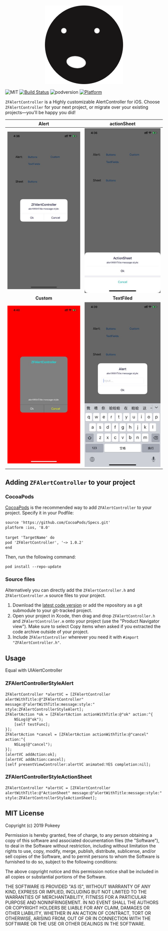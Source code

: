 
 <p align="center" >
   <img src="https://raw.githubusercontent.com/FranLucky/IconLib/master/icon.png" alt="ZFAlertController" title="ZFAlertController">
 </p>
 
![MIT](https://img.shields.io/badge/License-MIT-blue.svg?style=flat)
 [![Build Status](https://travis-ci.org/FranLucky/ZFAlertController.svg?branch=master)](https://travis-ci.org/FranLucky/ZFAlertController)
 ![podversion](https://img.shields.io/cocoapods/v/ZFAlertController.svg)
 [![Platform](https://img.shields.io/cocoapods/p/ZFAlertController.svg?style=flat)](http://cocoadocs.org/docsets/ZFAlertController)
 
 `ZFAlertController` is a Highly customizable AlertController for iOS.
 Choose `ZFAlertController` for your next project, or migrate over your existing projects—you'll be happy you did!
 
 | Alert      |   actionSheet | 
 | :-------: | :--------------: |
 |  ![alert](https://raw.githubusercontent.com/FranLucky/IconLib/master/AlertController/alert.jpg)  |  ![actionSheet](https://raw.githubusercontent.com/FranLucky/IconLib/master/AlertController/actionSheet.jpg) |
 | **Custom**      |  **TextFiled** | 
 | ![custom](https://raw.githubusercontent.com/FranLucky/IconLib/master/AlertController/custom.jpg)  |  ![textFiled](https://raw.githubusercontent.com/FranLucky/IconLib/master/AlertController/textFiled.jpg) |

## Adding `ZFAlertController` to your project
### CocoaPods
[CocoaPods](http://cocoapods.org) is the recommended way to add `ZFAlertController` to your project.
Specify it in your Podfile:
```
source 'https://github.com/CocoaPods/Specs.git'
platform :ios, '8.0'

target 'TargetName' do
pod 'ZFAlertController', '~> 1.0.2'
end
```
Then, run the following command:
```
pod install --repo-update
```
### Source files
Alternatively you can directly add the `ZFAlertController.h` and `ZFAlertController.m` source files to your project.
1. Download the [latest code version](https://github.com/ICU-Coders/ZFAlertController/archive/master.zip) or add the repository as a git submodule to your git-tracked project.
2. Open your project in Xcode, then drag and drop `ZFAlertController.h` and `ZFAlertController.m` onto your project (use the "Product Navigator view"). Make sure to select Copy items when asked if you extracted the code archive outside of your project.
3. Include `ZFAlertController` wherever you need it with `#import "ZFAlertController.h"`.

##  Usage
Equal with UIAlertController
### ZFAlertControllerStyleAlert
```
ZFAlertController *alertVC = [ZFAlertController alertWithTitle:@"ZFAlertController" message:@"alertWithTitle:message:style:" style:ZFAlertControllerStyleAlert];
ZFAlertAction *ok = [ZFAlertAction actionWithTitle:@"ok" action:^{
    NSLog(@"ok");
    [self testFunc];
}];
ZFAlertAction *cancel = [ZFAlertAction actionWithTitle:@"cancel" action:^{
    NSLog(@"cancel");
}];
[alertVC addAction:ok];
[alertVC addAction:cancel];
[self presentViewController:alertVC animated:YES completion:nil];
```
### ZFAlertControllerStyleActionSheet
```
ZFAlertController *alertVC = [ZFAlertController alertWithTitle:@"ActionSheet" message:@"alertWithTitle:message:style:" style:ZFAlertControllerStyleActionSheet];
```

## MIT License

Copyright (c) 2019 Pokeey

Permission is hereby granted, free of charge, to any person obtaining a copy
of this software and associated documentation files (the "Software"), to deal
in the Software without restriction, including without limitation the rights
to use, copy, modify, merge, publish, distribute, sublicense, and/or sell
copies of the Software, and to permit persons to whom the Software is
furnished to do so, subject to the following conditions:

The above copyright notice and this permission notice shall be included in all
copies or substantial portions of the Software.

THE SOFTWARE IS PROVIDED "AS IS", WITHOUT WARRANTY OF ANY KIND, EXPRESS OR
IMPLIED, INCLUDING BUT NOT LIMITED TO THE WARRANTIES OF MERCHANTABILITY,
FITNESS FOR A PARTICULAR PURPOSE AND NONINFRINGEMENT. IN NO EVENT SHALL THE
AUTHORS OR COPYRIGHT HOLDERS BE LIABLE FOR ANY CLAIM, DAMAGES OR OTHER
LIABILITY, WHETHER IN AN ACTION OF CONTRACT, TORT OR OTHERWISE, ARISING FROM,
OUT OF OR IN CONNECTION WITH THE SOFTWARE OR THE USE OR OTHER DEALINGS IN THE
SOFTWARE.
